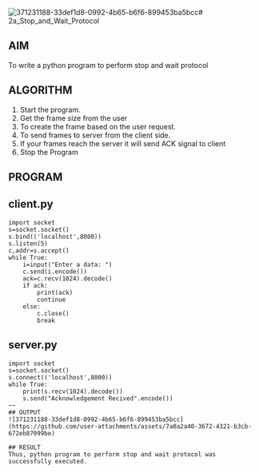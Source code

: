 ![371231188-33def1d8-0992-4b65-b6f6-899453ba5bcc](https://github.com/user-attachments/assets/b6f83d02-53a2-466b-9c07-e0a4caa4e72f)# 2a_Stop_and_Wait_Protocol
## AIM 
To write a python program to perform stop and wait protocol
## ALGORITHM
1. Start the program.
2. Get the frame size from the user
3. To create the frame based on the user request.
4. To send frames to server from the client side.
5. If your frames reach the server it will send ACK signal to client
6. Stop the Program
## PROGRAM
## client.py
~~~
import socket 
s=socket.socket() 
s.bind(('localhost',8000))
s.listen(5) 
c,addr=s.accept() 
while True: 
    i=input("Enter a data: ") 
    c.send(i.encode()) 
    ack=c.recv(1024).decode() 
    if ack: 
        print(ack) 
        continue 
    else: 
        c.close() 
        break
~~~

## server.py
~~~
import socket 
s=socket.socket() 
s.connect(('localhost',8000)) 
while True: 
    print(s.recv(1024).decode()) 
    s.send("Acknowledgement Recived".encode())
~~
## OUTPUT
![371231188-33def1d8-0992-4b65-b6f6-899453ba5bcc](https://github.com/user-attachments/assets/7a0a2a40-3672-4321-b3cb-672eb87099be)

## RESULT
Thus, python program to perform stop and wait protocol was successfully executed.
